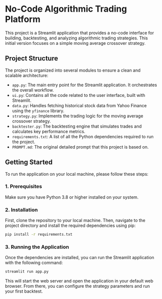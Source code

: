 # No-Code Algorithmic Trading Platform

This project is a Streamlit application that provides a no-code interface for building, backtesting, and analyzing algorithmic trading strategies. This initial version focuses on a simple moving average crossover strategy.

## Project Structure

The project is organized into several modules to ensure a clean and scalable architecture:

-   `app.py`: The main entry point for the Streamlit application. It orchestrates the overall workflow.
-   `ui.py`: Contains all the code related to the user interface, built with Streamlit.
-   `data.py`: Handles fetching historical stock data from Yahoo Finance using the `yfinance` library.
-   `strategy.py`: Implements the trading logic for the moving average crossover strategy.
-   `backtester.py`: The backtesting engine that simulates trades and calculates key performance metrics.
-   `requirements.txt`: A list of all the Python dependencies required to run the project.
-   `PROMPT.md`: The original detailed prompt that this project is based on.

## Getting Started

To run the application on your local machine, please follow these steps:

### 1. Prerequisites

Make sure you have Python 3.8 or higher installed on your system.

### 2. Installation

First, clone the repository to your local machine. Then, navigate to the project directory and install the required dependencies using pip:

```bash
pip install -r requirements.txt
```

### 3. Running the Application

Once the dependencies are installed, you can run the Streamlit application with the following command:

```bash
streamlit run app.py
```

This will start the web server and open the application in your default web browser. From there, you can configure the strategy parameters and run your first backtest.
